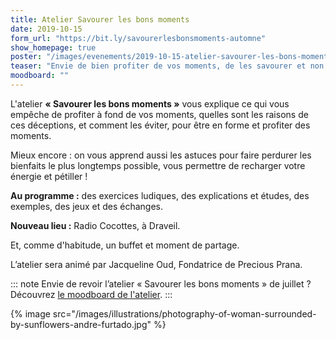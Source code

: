 ```yaml
---
title: Atelier Savourer les bons moments
date: 2019-10-15
form_url: "https://bit.ly/savourerlesbonsmoments-automne"
show_homepage: true
poster: "/images/evenements/2019-10-15-atelier-savourer-les-bons-moments.jpg"
teaser: "Envie de bien profiter de vos moments, de les savourer et non de passer à côté et le regretter ?"
moodboard: ""
---
```


L'atelier **« Savourer les bons moments »** vous explique ce qui vous empêche de profiter à fond de vos moments, quelles sont les raisons de ces déceptions, et comment les éviter, pour être en forme et profiter des moments.

Mieux encore : on vous apprend aussi les astuces pour faire perdurer les bienfaits le plus longtemps possible, vous permettre de recharger votre énergie et pétiller !

**Au programme :** des exercices ludiques, des explications et études, des exemples, des jeux et des échanges.

**Nouveau lieu :** Radio Cocottes, à Draveil.

Et, comme d'habitude, un buffet et moment de partage.

L’atelier sera animé par Jacqueline Oud, Fondatrice de Precious Prana.

::: note
Envie de revoir l’atelier « Savourer les bons moments » de juillet ? Découvrez [le moodboard de l'atelier](/evenements/2019/07/02/atelier-savourer-les-bons-moments/#le-moodboard).
:::

{% image src="/images/illustrations/photography-of-woman-surrounded-by-sunflowers-andre-furtado.jpg" %}
